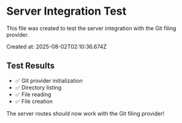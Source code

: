 # Server Integration Test

This file was created to test the server integration with the Git filing provider.

Created at: 2025-08-02T02:10:36.674Z

## Test Results
- ✅ Git provider initialization
- ✅ Directory listing
- ✅ File reading  
- ✅ File creation

The server routes should now work with the Git filing provider!
